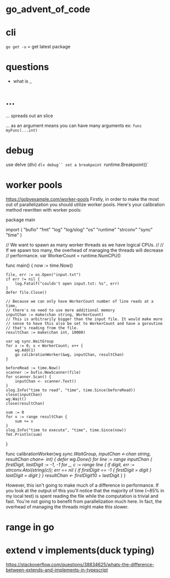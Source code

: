 # go_advent_of_code

# cli

`go get -u` = get latest package

# questions 
* what is _

# ...
... spreads out an slice

... as an argument means you can have many arguments
ex: `func myFunc(...int)`

# debug
use delve (dlv)
`dlv debug``
set a breakpoint `runtime.Breakpoint()`

# worker pools
https://gobyexample.com/worker-pools
Firstly, in order to make the most out of parallelization you should utilize worker pools. Here's your calibration method rewritten with worker pools:

package main

import (
	"bufio"
	"fmt"
	"log"
	"log/slog"
	"os"
	"runtime"
	"strconv"
	"sync"
	"time"
)

// We want to spawn as many worker threads as we have logical CPUs.
//
//	If we spawn too many, the overhead of managing the threads will decrease
//	performance.
var WorkerCount = runtime.NumCPU()

func main() {
	now := time.Now()

	file, err := os.Open("input.txt")
	if err != nil {
		log.Fatalf("couldn't open input.txt: %s", err)
	}
	defer file.Close()

	// Because we can only have WorkerCount number of line reads at a time,
	// there's no need to use more additional memory
	inputChan := make(chan string, WorkerCount)
	// This is arbitrarily bigger than the input file. It would make more 
	// sense to have this also be set to WorkerCount and have a goroutine
	// that's reading from the file.
	resultChan := make(chan int, 10000)

	var wg sync.WaitGroup
	for x := 0; x < WorkerCount; x++ {
		wg.Add(1)
		go calibrationWorker(&wg, inputChan, resultChan)
	}

	beforeRead := time.Now()
	scanner := bufio.NewScanner(file)
	for scanner.Scan() {
		inputChan <- scanner.Text()
	}
	slog.Info("time to read", "time", time.Since(beforeRead))
	close(inputChan)
	wg.Wait()
	close(resultChan)

	sum := 0
	for v := range resultChan {
		sum += v
	}
	slog.Info("time to execute", "time", time.Since(now))
	fmt.Println(sum)
}

func calibrationWorker(wg *sync.WaitGroup, inputChan <-chan string, resultChan chan<- int) {
	defer wg.Done()
	for line := range inputChan {
		firstDigit, lastDigit := -1, -1
		for _, c := range line {
			if digit, err := strconv.Atoi(string(c)); err == nil {
				if firstDigit == -1 {
					firstDigit = digit
				}
				lastDigit = digit
			}
		}
		resultChan <- firstDigit*10 + lastDigit
	}
}

However, this isn't going to make much of a difference in performance. If you look at the output of this you'll notice that the majority of time (~85% in my local test) is spent reading the file while the computation is trivial and fast. You're not going to benefit from parallelization much here. In fact, the overhead of managing the threads might make this slower.

# range in go

# extend v implements(duck typing)
https://stackoverflow.com/questions/38834625/whats-the-difference-between-extends-and-implements-in-typescript